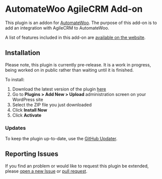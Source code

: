 # AutomateWoo AgileCRM Add-on

This plugin is an addon for [AutomateWoo](https://automatewoo.com). The purpose of this add-on is to add an integration with AgileCRM to AutomateWoo.

A list of features included in this add-on are [available on the website](https://automatewoo.com/addons/agilecrm/).

## Installation

Please note, this plugin is currently pre-release. It is a work in progress, being worked on in public rather than waiting until it is finished.

To install:

1. Download the latest version of the plugin [here](https://github.com/Prospress/automatewoo-agilecrm/archive/master.zip)
1. Go to **Plugins > Add New > Upload** administration screen on your WordPress site
1. Select the ZIP file you just downloaded
1. Click **Install Now**
1. Click **Activate**

### Updates

To keep the plugin up-to-date, use the [GitHub Updater](https://github.com/afragen/github-updater).

## Reporting Issues

If you find an problem or would like to request this plugin be extended, please [open a new Issue](https://github.com/Prospress/automatewoo-agilecrm/issues/new) or [pull request](https://github.com/Prospress/automatewoo-agilecrm/pulls).
